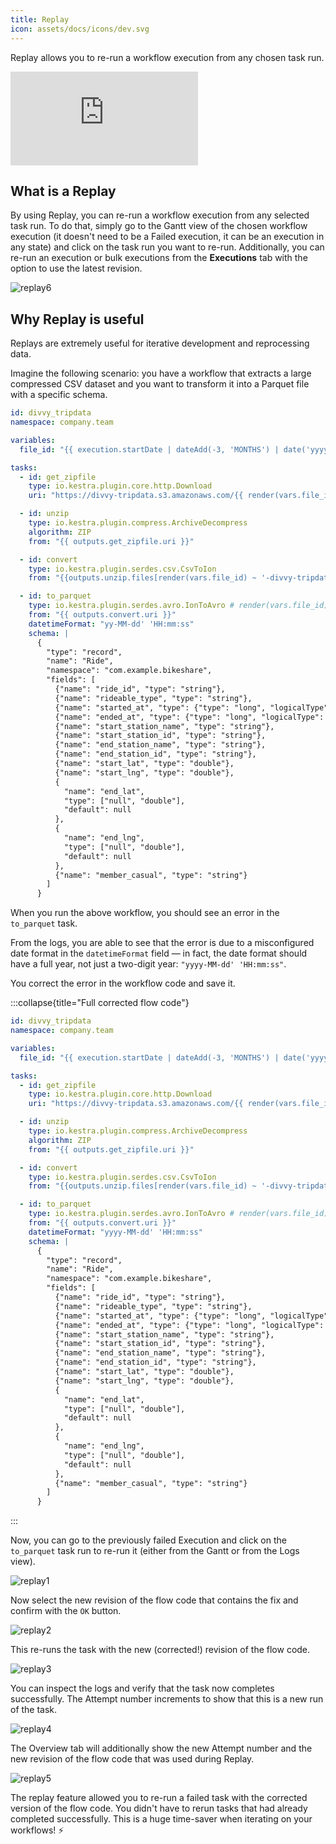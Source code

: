 ```yaml
---
title: Replay
icon: assets/docs/icons/dev.svg
---
```


Replay allows you to re-run a workflow execution from any chosen task run.

<div class="video-container">
  <iframe src="https://www.youtube.com/embed/RvNc3gLXMEs?si=sBuEo3yPfJvi4K48" title="YouTube video player" frameborder="0" allow="accelerometer; autoplay; clipboard-write; encrypted-media; gyroscope; picture-in-picture; web-share" referrerpolicy="strict-origin-when-cross-origin" allowfullscreen></iframe>
</div>

## What is a Replay

By using Replay, you can re-run a workflow execution from any selected task run. To do that, simply go to the Gantt view of the chosen workflow execution (it doesn't need to be a Failed execution, it can be an execution in any state) and click on the task run you want to re-run. Additionally, you can re-run an execution or bulk executions from the **Executions** tab with the option to use the latest revision.

![replay6](assets/docs/concepts/replay6.png)

## Why Replay is useful

Replays are extremely useful for iterative development and reprocessing data.

Imagine the following scenario: you have a workflow that extracts a large compressed CSV dataset and you want to transform it into a Parquet file with a specific schema.

```yaml
id: divvy_tripdata
namespace: company.team

variables:
  file_id: "{{ execution.startDate | dateAdd(-3, 'MONTHS') | date('yyyyMM') }}"

tasks:
  - id: get_zipfile
    type: io.kestra.plugin.core.http.Download
    uri: "https://divvy-tripdata.s3.amazonaws.com/{{ render(vars.file_id) }}-divvy-tripdata.zip"

  - id: unzip
    type: io.kestra.plugin.compress.ArchiveDecompress
    algorithm: ZIP
    from: "{{ outputs.get_zipfile.uri }}"

  - id: convert
    type: io.kestra.plugin.serdes.csv.CsvToIon
    from: "{{outputs.unzip.files[render(vars.file_id) ~ '-divvy-tripdata.csv']}}"

  - id: to_parquet
    type: io.kestra.plugin.serdes.avro.IonToAvro # render(vars.file_id)
    from: "{{ outputs.convert.uri }}"
    datetimeFormat: "yy-MM-dd' 'HH:mm:ss"
    schema: |
      {
        "type": "record",
        "name": "Ride",
        "namespace": "com.example.bikeshare",
        "fields": [
          {"name": "ride_id", "type": "string"},
          {"name": "rideable_type", "type": "string"},
          {"name": "started_at", "type": {"type": "long", "logicalType": "timestamp-millis"}},
          {"name": "ended_at", "type": {"type": "long", "logicalType": "timestamp-millis"}},
          {"name": "start_station_name", "type": "string"},
          {"name": "start_station_id", "type": "string"},
          {"name": "end_station_name", "type": "string"},
          {"name": "end_station_id", "type": "string"},
          {"name": "start_lat", "type": "double"},
          {"name": "start_lng", "type": "double"},
          {
            "name": "end_lat",
            "type": ["null", "double"],
            "default": null
          },
          {
            "name": "end_lng",
            "type": ["null", "double"],
            "default": null
          },
          {"name": "member_casual", "type": "string"}
        ]
      }
```

When you run the above workflow, you should see an error in the `to_parquet` task.

From the logs, you are able to see that the error is due to a misconfigured date format in the `datetimeFormat` field — in fact, the date format should have a full year, not just a two-digit year: `"yyyy-MM-dd' 'HH:mm:ss"`.

You correct the error in the workflow code and save it.

:::collapse{title="Full corrected flow code"}
```yaml
id: divvy_tripdata
namespace: company.team

variables:
  file_id: "{{ execution.startDate | dateAdd(-3, 'MONTHS') | date('yyyyMM') }}"

tasks:
  - id: get_zipfile
    type: io.kestra.plugin.core.http.Download
    uri: "https://divvy-tripdata.s3.amazonaws.com/{{ render(vars.file_id) }}-divvy-tripdata.zip"

  - id: unzip
    type: io.kestra.plugin.compress.ArchiveDecompress
    algorithm: ZIP
    from: "{{ outputs.get_zipfile.uri }}"

  - id: convert
    type: io.kestra.plugin.serdes.csv.CsvToIon
    from: "{{outputs.unzip.files[render(vars.file_id) ~ '-divvy-tripdata.csv']}}"

  - id: to_parquet
    type: io.kestra.plugin.serdes.avro.IonToAvro # render(vars.file_id)
    from: "{{ outputs.convert.uri }}"
    datetimeFormat: "yyyy-MM-dd' 'HH:mm:ss"
    schema: |
      {
        "type": "record",
        "name": "Ride",
        "namespace": "com.example.bikeshare",
        "fields": [
          {"name": "ride_id", "type": "string"},
          {"name": "rideable_type", "type": "string"},
          {"name": "started_at", "type": {"type": "long", "logicalType": "timestamp-millis"}},
          {"name": "ended_at", "type": {"type": "long", "logicalType": "timestamp-millis"}},
          {"name": "start_station_name", "type": "string"},
          {"name": "start_station_id", "type": "string"},
          {"name": "end_station_name", "type": "string"},
          {"name": "end_station_id", "type": "string"},
          {"name": "start_lat", "type": "double"},
          {"name": "start_lng", "type": "double"},
          {
            "name": "end_lat",
            "type": ["null", "double"],
            "default": null
          },
          {
            "name": "end_lng",
            "type": ["null", "double"],
            "default": null
          },
          {"name": "member_casual", "type": "string"}
        ]
      }
```
:::

Now, you can go to the previously failed Execution and click on the `to_parquet` task run to re-run it (either from the Gantt or from the Logs view).

![replay1](assets/docs/concepts/replay1.png)

Now select the new revision of the flow code that contains the fix and confirm with the `OK` button.

![replay2](assets/docs/concepts/replay2.png)

This re-runs the task with the new (corrected!) revision of the flow code.

![replay3](assets/docs/concepts/replay3.png)

You can inspect the logs and verify that the task now completes successfully. The Attempt number increments to show that this is a new run of the task.

![replay4](assets/docs/concepts/replay4.png)

The Overview tab will additionally show the new Attempt number and the new revision of the flow code that was used during Replay.

![replay5](assets/docs/concepts/replay5.png)

The replay feature allowed you to re-run a failed task with the corrected version of the flow code. You didn't have to rerun tasks that had already completed successfully. This is a huge time-saver when iterating on your workflows! ⚡️
